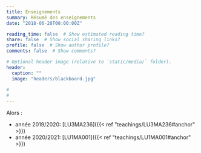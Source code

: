 ```yaml
---
title: Enseignements
summary: Résumé des enseignements
date: "2018-06-28T00:00:00Z"

reading_time: false  # Show estimated reading time?
share: false  # Show social sharing links?
profile: false  # Show author profile?
comments: false  # Show comments?

# Optional header image (relative to `static/media/` folder).
header:
  caption: ""
  image: "headers/blackboard.jpg"
  
# 
# 
---
```


Alors : 
* année 2019/2020: [LU3MA236]({{< ref "teachings/LU3MA236#anchor" >}})
* année 2020/2021: [LU1MA001]({{< ref "teachings/LU1MA001#anchor" >}})

